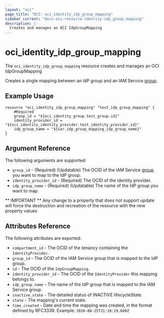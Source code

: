 ```yaml
---
layout: "oci"
page_title: "OCI: oci_identity_idp_group_mapping"
sidebar_current: "docs-oci-resource-identity-idp_group_mapping"
description: |-
  Creates and manages an OCI IdpGroupMapping
---
```


# oci_identity_idp_group_mapping
The `oci_identity_idp_group_mapping` resource creates and manages an OCI IdpGroupMapping

Creates a single mapping between an IdP group and an IAM Service
[group](https://docs.us-phoenix-1.oraclecloud.com/api/#/en/identity/20160918/Group/).


## Example Usage

```hcl
resource "oci_identity_idp_group_mapping" "test_idp_group_mapping" {
	#Required
	group_id = "${oci_identity_group.test_group.id}"
	identity_provider_id = "${oci_identity_identity_provider.test_identity_provider.id}"
	idp_group_name = "${var.idp_group_mapping_idp_group_name}"
}
```

## Argument Reference

The following arguments are supported:

* `group_id` - (Required) (Updatable) The OCID of the IAM Service [group](https://docs.us-phoenix-1.oraclecloud.com/api/#/en/identity/20160918/Group/) you want to map to the IdP group. 
* `identity_provider_id` - (Required) The OCID of the identity provider.
* `idp_group_name` - (Required) (Updatable) The name of the IdP group you want to map.


** IMPORTANT **
Any change to a property that does not support update will force the destruction and recreation of the resource with the new property values

## Attributes Reference

The following attributes are exported:

* `compartment_id` - The OCID of the tenancy containing the `IdentityProvider`.
* `group_id` - The OCID of the IAM Service group that is mapped to the IdP group.
* `id` - The OCID of the `IdpGroupMapping`.
* `identity_provider_id` - The OCID of the `IdentityProvider` this mapping belongs to.
* `idp_group_name` - The name of the IdP group that is mapped to the IAM Service group.
* `inactive_state` - The detailed status of INACTIVE lifecycleState.
* `state` - The mapping's current state.
* `time_created` - Date and time the mapping was created, in the format defined by RFC3339.  Example: `2016-08-25T21:10:29.600Z` 
